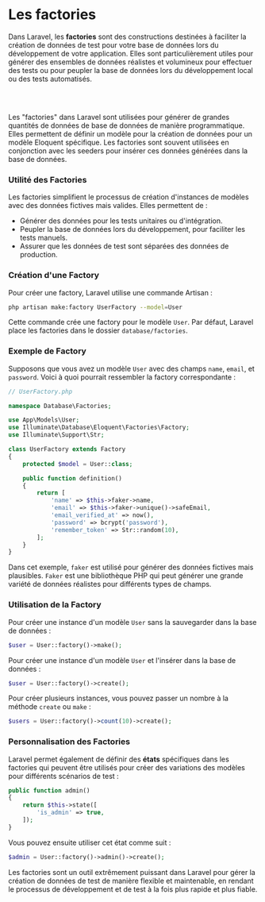 # Les factories
Dans Laravel, les **factories** sont des constructions destinées à faciliter la création de données de test pour votre base de données lors du développement de votre application. Elles sont particulièrement utiles pour générer des ensembles de données réalistes et volumineux pour effectuer des tests ou pour peupler la base de données lors du développement local ou des tests automatisés.
<pre>


</pre>



Les "factories" dans Laravel sont utilisées pour générer de grandes quantités de données de base de données de manière programmatique. Elles permettent de définir un modèle pour la création de données pour un modèle Eloquent spécifique. Les factories sont souvent utilisées en conjonction avec les seeders pour insérer ces données générées dans la base de données.

### Utilité des Factories

Les factories simplifient le processus de création d'instances de modèles avec des données fictives mais valides. Elles permettent de :

- Générer des données pour les tests unitaires ou d'intégration.
- Peupler la base de données lors du développement, pour faciliter les tests manuels.
- Assurer que les données de test sont séparées des données de production.

### Création d'une Factory

Pour créer une factory, Laravel utilise une commande Artisan :

```bash
php artisan make:factory UserFactory --model=User
```

Cette commande crée une factory pour le modèle `User`. Par défaut, Laravel place les factories dans le dossier `database/factories`.

### Exemple de Factory

Supposons que vous avez un modèle `User` avec des champs `name`, `email`, et `password`. Voici à quoi pourrait ressembler la factory correspondante :

```php
// UserFactory.php

namespace Database\Factories;

use App\Models\User;
use Illuminate\Database\Eloquent\Factories\Factory;
use Illuminate\Support\Str;

class UserFactory extends Factory
{
    protected $model = User::class;

    public function definition()
    {
        return [
            'name' => $this->faker->name,
            'email' => $this->faker->unique()->safeEmail,
            'email_verified_at' => now(),
            'password' => bcrypt('password'),
            'remember_token' => Str::random(10),
        ];
    }
}
```

Dans cet exemple, `faker` est utilisé pour générer des données fictives mais plausibles. `Faker` est une bibliothèque PHP qui peut générer une grande variété de données réalistes pour différents types de champs.

### Utilisation de la Factory

Pour créer une instance d'un modèle `User` sans la sauvegarder dans la base de données :

```php
$user = User::factory()->make();
```

Pour créer une instance d'un modèle `User` et l'insérer dans la base de données :

```php
$user = User::factory()->create();
```

Pour créer plusieurs instances, vous pouvez passer un nombre à la méthode `create` ou `make` :

```php
$users = User::factory()->count(10)->create();
```

### Personnalisation des Factories

Laravel permet également de définir des **états** spécifiques dans les factories qui peuvent être utilisés pour créer des variations des modèles pour différents scénarios de test :

```php
public function admin()
{
    return $this->state([
        'is_admin' => true,
    ]);
}
```

Vous pouvez ensuite utiliser cet état comme suit :

```php
$admin = User::factory()->admin()->create();
```

Les factories sont un outil extrêmement puissant dans Laravel pour gérer la création de données de test de manière flexible et maintenable, en rendant le processus de développement et de test à la fois plus rapide et plus fiable.
